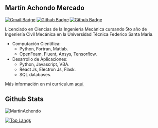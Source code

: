 
<h2>Martín Achondo Mercado</h2>

[![Gmail Badge](https://img.shields.io/badge/-martin.achondom@gmail.com-c14438?style=flat&logo=Gmail&logoColor=white&link=mailto:martin.achondom@gmail.com)](mailto:martin.achondom@gmail.com) [![Github Badge](https://img.shields.io/badge/-MartinAchondo-grey?style=flat&logo=github&logoColor=white&link=https://github.com/MartinAchondo/)](https://www.github.com/MartinAchondo/) [![Github Badge](https://img.shields.io/badge/-@martin_achondo-grey?style=flat&logo=instagram&logoColor=pink&link=https://www.instagram.com/martin_achondo/)](https://www.instagram.com/martin_achondo/)

Licenciado en Ciencias de la Ingeniería Mecánica cursando 5to año de Ingeniería Civil Mecánica en la Universidad Técnica Federico Santa María.

<ul>
  <li> Computación Científica: 
    <ul>
      <li> Python, Fortran, Matlab.
      <li> OpenFoam, Fluent, Ansys, Tensorflow.
    </ul>
<li> Desarrollo de Aplicaciones: 
    <ul>
      <li> Python, Javascript, VBA.
      <li> React Js, Electron Js, Flask.
      <li> SQL databases.
    </ul> 
</ul>

<p align='left'> Más información en mi curriculum <a href='https://github.com/MartinAchondo/MartinAchondo/blob/main/CV.pdf' target=_blank><u>aquí</u>.</a></p>

## Github Stats

<p align=left> <img src=https://komarev.com/ghpvc/?username=MartinAchondo alt=MartinAchondo /> </p>

<!--[![Github stats](https://github-readme-stats.vercel.app/api?username=MartinAchondo&theme=tokyonight&include_all_commits=true)
](https://github.com/MartinAchondo/github-readme-stats)-->

[![Top Langs](https://github-readme-stats.vercel.app/api/top-langs/?username=MartinAchondo&layout=compact&theme=tokyonight&langs_count=5)
](https://github.com/MartinAchondo/github-readme-stats)


 

